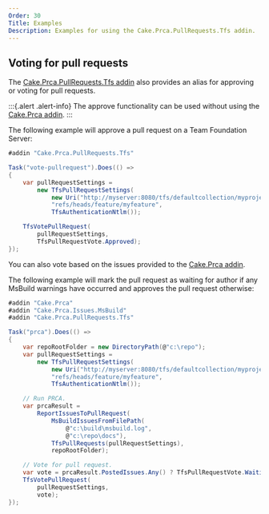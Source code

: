 ```yaml
---
Order: 30
Title: Examples
Description: Examples for using the Cake.Prca.PullRequests.Tfs addin.
---
```


## Voting for pull requests

The [Cake.Prca.PullRequests.Tfs addin] also provides an alias for approving or voting for pull requests.

:::{.alert .alert-info}
The approve functionality can be used without using the [Cake.Prca addin].
:::

The following example will approve a pull request on a Team Foundation Server:

```csharp
#addin "Cake.Prca.PullRequests.Tfs"

Task("vote-pullrequest").Does(() =>
{
    var pullRequestSettings =
        new TfsPullRequestSettings(
            new Uri("http://myserver:8080/tfs/defaultcollection/myproject/_git/myrepository"),
            "refs/heads/feature/myfeature",
            TfsAuthenticationNtlm());

    TfsVotePullRequest(
        pullRequestSettings,
        TfsPullRequestVote.Approved);
});
```

You can also vote based on the issues provided to the [Cake.Prca addin].

The following example will mark the pull request as waiting for author if any MsBuild warnings have
occurred and approves the pull request otherwise:

```csharp
#addin "Cake.Prca"
#addin "Cake.Prca.Issues.MsBuild"
#addin "Cake.Prca.PullRequests.Tfs"

Task("prca").Does(() =>
{
    var repoRootFolder = new DirectoryPath(@"c:\repo");
    var pullRequestSettings =
        new TfsPullRequestSettings(
            new Uri("http://myserver:8080/tfs/defaultcollection/myproject/_git/myrepository"),
            "refs/heads/feature/myfeature",
            TfsAuthenticationNtlm());

    // Run PRCA.
    var prcaResult =
        ReportIssuesToPullRequest(
            MsBuildIssuesFromFilePath(
                @"c:\build\msbuild.log",
                @"c:\repo\docs"),
            TfsPullRequests(pullRequestSettings),
            repoRootFolder);

    // Vote for pull request.
    var vote = prcaResult.PostedIssues.Any() ? TfsPullRequestVote.WaitingForAuthor : TfsPullRequestVote.Approved;
    TfsVotePullRequest(
        pullRequestSettings,
        vote);
});
```

[Cake.Prca.PullRequests.Tfs addin]: https://www.nuget.org/packages/Cake.Prca.PullRequests.Tfs
[Cake.Prca addin]: https://www.nuget.org/packages/Cake.Prca